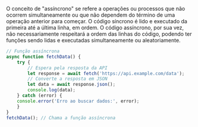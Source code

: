 O conceito de "assíncrono" se refere a operações ou processos que não ocorrem simultaneamente ou que não dependem do término de uma operação anterior para começar. O código síncrono é lido e executado da primeira até a última linha, em ordem. O código  assíncrono, por sua vez, não necessariamente respeitará a ordem das linhas do código, podendo ter funções sendo lidas e executadas simultaneamente ou aleatoriamente.

```jsx
// Função assíncrona 
async function fetchData() { 
	try { 
		// Espera pela resposta da API 
		let response = await fetch('https://api.example.com/data'); 
		// Converte a resposta em JSON 
		let data = await response.json(); 
		console.log(data); 
	} catch (error) { 
	console.error('Erro ao buscar dados:', error); 
	} 
} 
fetchData(); // Chama a função assíncrona
```